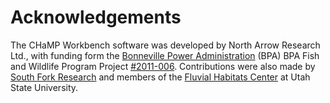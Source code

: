 # Acknowledgements

The CHaMP Workbench software was developed by North Arrow Research Ltd., with funding form the [Bonneville Power Administration](https://www.bpa.gov/) (BPA) BPA Fish and Wildlife Program Project [#2011-006](http://www.cbfish.org/Project.mvc/Display/2011-006-00). Contributions were also made by [South Fork Research](http://www.southforkresearch.org/) and members of the [Fluvial Habitats Center](http://etal.joewheaton.org/a/joewheaton.org/et-al/) at Utah State University.